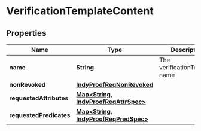 

# VerificationTemplateContent

## Properties

Name | Type | Description | Notes
------------ | ------------- | ------------- | -------------
**name** | **String** | The verificationTemplate name |  [optional]
**nonRevoked** | [**IndyProofReqNonRevoked**](IndyProofReqNonRevoked.md) |  |  [optional]
**requestedAttributes** | [**Map&lt;String, IndyProofReqAttrSpec&gt;**](IndyProofReqAttrSpec.md) |  |  [optional]
**requestedPredicates** | [**Map&lt;String, IndyProofReqPredSpec&gt;**](IndyProofReqPredSpec.md) |  |  [optional]



